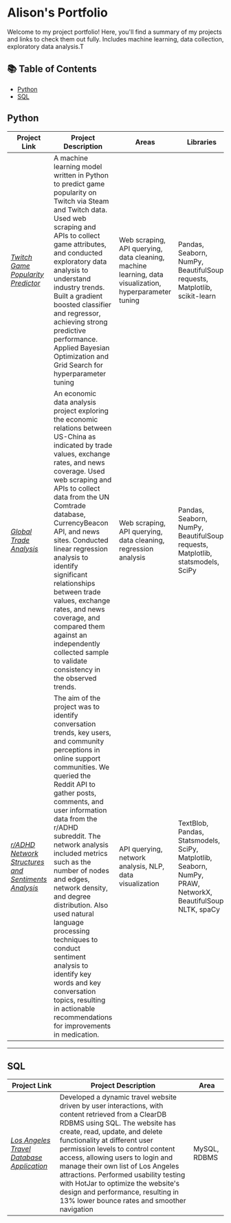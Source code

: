 # Alison's Portfolio

Welcome to my project portfolio! Here, you'll find a summary of my projects and links to check them out fully. Includes machine learning, data collection, exploratory data analysis.T

## 📚 Table of Contents
- [Python](#python)
- [SQL](#sql)

## Python

| Project Link | Project Description | Areas | Libraries |    
|---|---|---|---|
| [*Twitch Game Popularity Predictor*](https://github.com/yq808/twitch-steam-game-predictor) | A machine learning model written in Python to predict game popularity on Twitch via Steam and Twitch data. Used web scraping and APIs to collect game attributes, and conducted exploratory data analysis to understand industry trends. Built a gradient boosted classifier and regressor, achieving strong predictive performance. Applied Bayesian Optimization and Grid Search for hyperparameter tuning | Web scraping, API querying, data cleaning, machine learning, data visualization, hyperparameter tuning | Pandas, Seaborn, NumPy, BeautifulSoup, requests, Matplotlib, scikit-learn | 
| [*Global Trade Analysis*](https://github.com/yq808/us-china-trade-analysis) | An economic data analysis project exploring the economic relations between US-China as indicated by trade values, exchange rates, and news coverage. Used web scraping and APIs to collect data from the UN Comtrade database, CurrencyBeacon API, and news sites. Conducted linear regression analysis to identify significant relationships between trade values, exchange rates, and news coverage, and compared them against an independently collected sample to validate consistency in the observed trends. | Web scraping, API querying, data cleaning, regression analysis | Pandas, Seaborn, NumPy, BeautifulSoup, requests, Matplotlib, statsmodels, SciPy |   
| [*r/ADHD Network Structures and Sentiments Analysis*](https://github.com/yq808/reddit-network-sentiment-analysis) | The aim of the project was to identify conversation trends, key users, and community perceptions in online support communities. We queried the Reddit API to gather posts, comments, and user information data from the r/ADHD subreddit. The network analysis included metrics such as the number of nodes and edges, network density, and degree distribution. Also used natural language processing techniques to conduct sentiment analysis to identify key words and key conversation topics, resulting in actionable recommendations for improvements in medication. | API querying, network analysis, NLP, data visualization | TextBlob, Pandas, Statsmodels, SciPy, Matplotlib, Seaborn, NumPy, PRAW, NetworkX, BeautifulSoup, NLTK, spaCy |   

***

## SQL
| Project Link | Project Description | Area | 
|---|---|---|
| [*Los Angeles Travel Database Application*](https://github.com/yq808/LA-travel-database-site) | Developed a dynamic travel website driven by user interactions, with content retrieved from a ClearDB RDBMS using SQL. The website has create, read, update, and delete functionality at different user permission levels to control content access, allowing users to login and manage their own list of Los Angeles attractions. Performed usability testing with HotJar to optimize the website's design and performance, resulting in 13\% lower bounce rates and smoother navigation | MySQL, RDBMS | 
